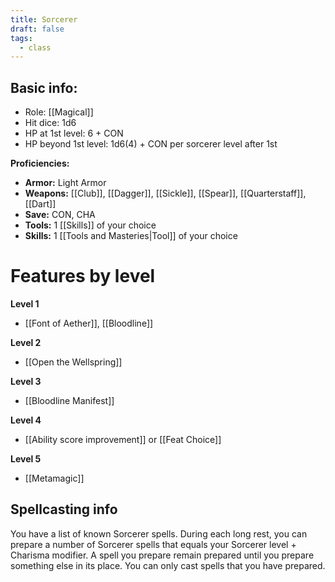 ```yaml
---
title: Sorcerer
draft: false
tags:
  - class
---
```

## Basic info:

- Role: [[Magical]]
- Hit dice: 1d6
- HP at 1st level: 6 + CON
- HP beyond 1st level: 1d6(4) + CON per sorcerer level after 1st

**Proficiencies:**
- **Armor:** Light Armor
- **Weapons:** [[Club]], [[Dagger]], [[Sickle]], [[Spear]], [[Quarterstaff]], [[Dart]]
- **Save:** CON, CHA
- **Tools:** 1 [[Skills]] of your choice
- **Skills:** 1 [[Tools and Masteries|Tool]] of your choice

# Features by level
**Level 1**
- [[Font of Aether]], [[Bloodline]]

**Level 2**
- [[Open the Wellspring]]

**Level 3**
- [[Bloodline Manifest]]

**Level 4**
- [[Ability score improvement]] or [[Feat Choice]]

**Level 5**
- [[Metamagic]]


## Spellcasting info
You have a list of known Sorcerer spells. During each long rest, you can prepare a number of Sorcerer spells that equals your Sorcerer level + Charisma modifier. A spell you prepare remain prepared until you prepare something else in its place. You can only cast spells that you have prepared. 